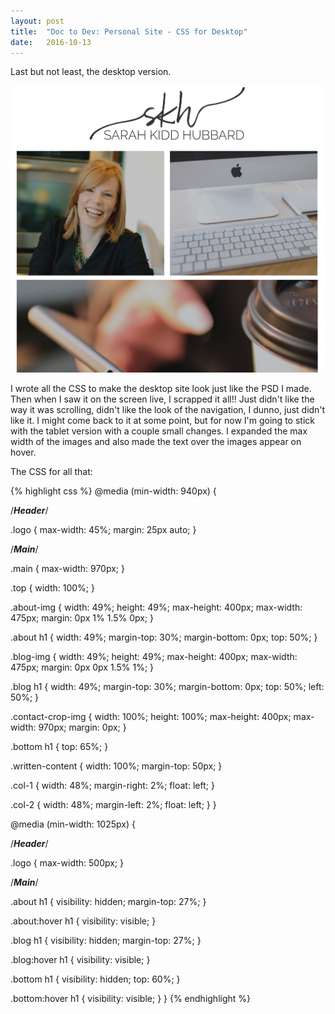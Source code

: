 ```yaml
---
layout: post
title:  "Doc to Dev: Personal Site - CSS for Desktop"
date:   2016-10-13
---
```

Last but not least, the desktop version.

![Personal Site Desktop CSS](/assets/img/101316.png)

I wrote all the CSS to make the desktop site look just like the PSD I made. Then
when I saw it on the screen live, I scrapped it all!! Just didn't like the way it
was scrolling, didn't like the look of the navigation, I dunno, just didn't like it.
I might come back to it at some point, but for now I'm going to stick with
the tablet version with a couple small changes. I expanded the max width of the
images and also made the text over the images appear on hover.

The CSS for all that:

{% highlight css %}
@media (min-width: 940px) {

/***Header***/

  .logo {
    max-width: 45%;
    margin: 25px auto;
  }

/***Main***/

  .main {
    max-width: 970px;
  }

  .top {
    width: 100%;
  }

  .about-img {
    width: 49%;
    height: 49%;
    max-height: 400px;
    max-width: 475px;
    margin: 0px 1% 1.5% 0px;
  }

  .about h1 {
    width: 49%;
    margin-top: 30%;
    margin-bottom: 0px;
    top: 50%;
  }

  .blog-img {
    width: 49%;
    height: 49%;
    max-height: 400px;
    max-width: 475px;
    margin: 0px 0px 1.5% 1%;
  }

  .blog h1 {
    width: 49%;
    margin-top: 30%;
    margin-bottom: 0px;
    top: 50%;
    left: 50%;
  }

  .contact-crop-img {
    width: 100%;
    height: 100%;
    max-height: 400px;
    max-width: 970px;
    margin: 0px;
  }

  .bottom h1 {
    top: 65%;
  }

  .written-content {
    width: 100%;
    margin-top: 50px;
  }

  .col-1 {
    width: 48%;
    margin-right: 2%;
    float: left;
  }

  .col-2 {
    width: 48%;
    margin-left: 2%;
    float: left;
  }
}

@media (min-width: 1025px) {

/***Header***/

  .logo {
    max-width: 500px;
  }


/***Main***/

  .about h1 {
    visibility: hidden;
    margin-top: 27%;
  }

  .about:hover h1 {
    visibility: visible;
  }

  .blog h1 {
    visibility: hidden;
    margin-top: 27%;
  }

  .blog:hover h1 {
    visibility: visible;
  }

  .bottom h1 {
    visibility: hidden;
    top: 60%;
  }

  .bottom:hover h1 {
    visibility: visible;
  }
}
{% endhighlight %}
